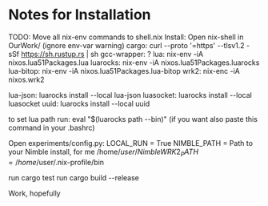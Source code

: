 # Notes for Installation

TODO: Move all nix-env commands to shell.nix
Install:
Open nix-shell in OurWork/ (ignore env-var warning)
cargo: curl --proto '=https' --tlsv1.2 -sSf https://sh.rustup.rs | sh
gcc-wrapper: ?
lua: nix-env -iA nixos.lua51Packages.lua
luarocks: nix-env -iA nixos.lua51Packages.luarocks
lua-bitop: nix-env -iA nixos.lua51Packages.lua-bitop
wrk2: nix-enc -iA nixos.wrk2

lua-json: luarocks install --local lua-json
luasocket: luarocks install --local luasocket
uuid: luarocks install --local uuid

to set lua path run: eval "$(luarocks path --bin)" (if you want also paste this command in your .bashrc)

Open experiments/config.py:
LOCAL_RUN = True
NIMBLE_PATH = Path to your Nimble install, for me /home/$user/Nimble
WRK2_PATH = /home/$user/.nix-profile/bin

run cargo test
run cargo build --release

Work, hopefully
